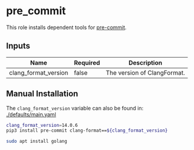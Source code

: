 # pre_commit

This role installs dependent tools for [pre-commit](https://pre-commit.com/).

## Inputs

| Name                 | Required | Description                 |
| -------------------- | -------- | --------------------------- |
| clang_format_version | false    | The version of ClangFormat. |

## Manual Installation

The `clang_format_version` variable can also be found in:
[./defaults/main.yaml](./defaults/main.yaml)

```bash
clang_format_version=14.0.6
pip3 install pre-commit clang-format==${clang_format_version}

sudo apt install golang
```
